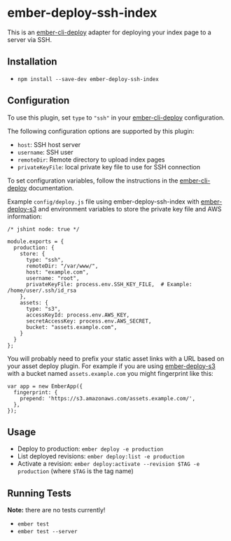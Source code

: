 # ember-deploy-ssh-index

This is an [ember-cli-deploy][] adapter for deploying your index page to a server via SSH.

## Installation

* `npm install --save-dev ember-deploy-ssh-index`

## Configuration

To use this plugin, set `type` to `"ssh"` in your [ember-cli-deploy][] configuration.

The following configuration options are supported by this plugin:

- `host`: SSH host server
- `username`: SSH user
- `remoteDir`: Remote directory to upload index pages
- `privateKeyFile`: local private key file to use for SSH connection

To set configuration variables, follow the instructions in the [ember-cli-deploy][] documentation.

Example `config/deploy.js` file using ember-deploy-ssh-index with [ember-deploy-s3][] and environment variables to store the private key file and AWS information:

```
/* jshint node: true */

module.exports = {
  production: {
    store: {
      type: "ssh",
      remoteDir: "/var/www/",
      host: "example.com",
      username: "root",
      privateKeyFile: process.env.SSH_KEY_FILE,  # Example: /home/user/.ssh/id_rsa
    },
    assets: {
      type: "s3",
      accessKeyId: process.env.AWS_KEY,
      secretAccessKey: process.env.AWS_SECRET,
      bucket: "assets.example.com",
    }
  }
};
```

You will probably need to prefix your static asset links with a URL based on your asset deploy plugin.  For example if you are using [ember-deploy-s3][] with a bucket named `assets.example.com` you might fingerprint like this:

```
var app = new EmberApp({
  fingerprint: {
    prepend: 'https://s3.amazonaws.com/assets.example.com/',
  },
});
```


## Usage

* Deploy to production: `ember deploy -e production`
* List deployed revisions: `ember deploy:list -e production`
* Activate a revision: `ember deploy:activate --revision $TAG -e production` (where `$TAG` is the tag name)

## Running Tests

**Note:** there are no tests currently!

* `ember test`
* `ember test --server`

[ember-cli-deploy]: https://github.com/ember-cli/ember-cli-deploy
[ember-deploy-s3]: https://github.com/LevelbossMike/ember-deploy-s3
